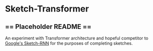 # Sketch-Transformer

## == Placeholder README ==

An experiment with Transformer architecture and hopeful competitor to
[Google's Sketch-RNN](https://github.com/magenta/magenta/tree/main/magenta/models/sketch_rnn) for the purposes of completing sketches.
